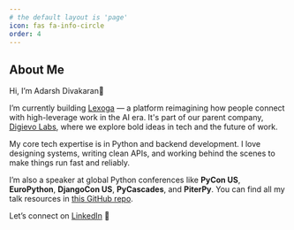 ```yaml
---
# the default layout is 'page'
icon: fas fa-info-circle
order: 4
---
```


## About Me

Hi, I’m Adarsh Divakaran👋

I’m currently building [Lexoga](https://lexoga.com) — a platform reimagining how people connect with high-leverage work in the AI era. It's part of our parent company, [Digievo Labs](https://digievolabs.com), where we explore bold ideas in tech and the future of work.

My core tech expertise is in Python and backend development. I love designing systems, writing clean APIs, and working behind the scenes to make things run fast and reliably.

I’m also a speaker at global Python conferences like **PyCon US**, **EuroPython**, **DjangoCon US**, **PyCascades**, and **PiterPy**. You can find all my talk resources in [this GitHub repo](https://github.com/adarshdigievo/talks).

Let’s connect on [LinkedIn](https://www.linkedin.com/in/adarsh-d) 🤝

